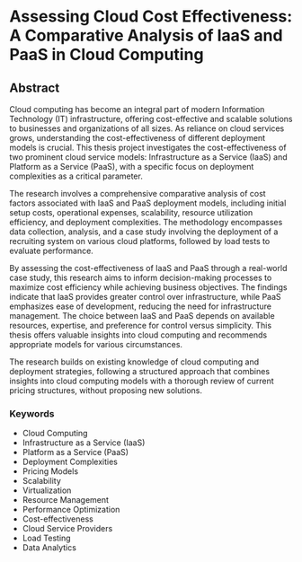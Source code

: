 # Assessing Cloud Cost Effectiveness: A Comparative Analysis of IaaS and PaaS in Cloud Computing

## Abstract

Cloud computing has become an integral part of modern Information Technology (IT) infrastructure, offering cost-effective and scalable solutions to businesses and organizations of all sizes. As reliance on cloud services grows, understanding the cost-effectiveness of different deployment models is crucial. This thesis project investigates the cost-effectiveness of two prominent cloud service models: Infrastructure as a Service (IaaS) and Platform as a Service (PaaS), with a specific focus on deployment complexities as a critical parameter.

The research involves a comprehensive comparative analysis of cost factors associated with IaaS and PaaS deployment models, including initial setup costs, operational expenses, scalability, resource utilization efficiency, and deployment complexities. The methodology encompasses data collection, analysis, and a case study involving the deployment of a recruiting system on various cloud platforms, followed by load tests to evaluate performance.

By assessing the cost-effectiveness of IaaS and PaaS through a real-world case study, this research aims to inform decision-making processes to maximize cost efficiency while achieving business objectives. The findings indicate that IaaS provides greater control over infrastructure, while PaaS emphasizes ease of development, reducing the need for infrastructure management. The choice between IaaS and PaaS depends on available resources, expertise, and preference for control versus simplicity. This thesis offers valuable insights into cloud computing and recommends appropriate models for various circumstances.

The research builds on existing knowledge of cloud computing and deployment strategies, following a structured approach that combines insights into cloud computing models with a thorough review of current pricing structures, without proposing new solutions.

### Keywords
- Cloud Computing
- Infrastructure as a Service (IaaS)
- Platform as a Service (PaaS)
- Deployment Complexities
- Pricing Models
- Scalability
- Virtualization
- Resource Management
- Performance Optimization
- Cost-effectiveness
- Cloud Service Providers
- Load Testing
- Data Analytics

